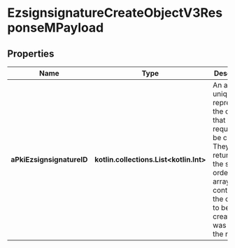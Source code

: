
# EzsignsignatureCreateObjectV3ResponseMPayload

## Properties
| Name | Type | Description | Notes |
| ------------ | ------------- | ------------- | ------------- |
| **aPkiEzsignsignatureID** | **kotlin.collections.List&lt;kotlin.Int&gt;** | An array of unique IDs representing the object that were requested to be created.  They are returned in the same order as the array containing the objects to be created that was sent in the request. |  |



